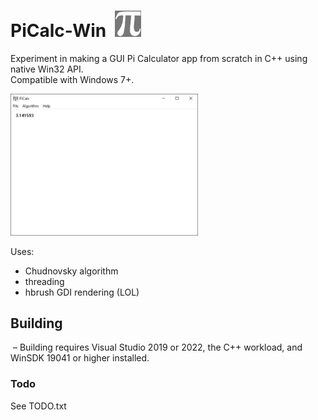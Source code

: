# PiCalc-Win &nbsp;<img src="https://github.com/Alex313031/PiCalc-Win/blob/main/res/64.png" width="42">

Experiment in making a GUI Pi Calculator app from scratch in C++ using native Win32 API.  
Compatible with Windows 7+.

<img src="https://github.com/Alex313031/PiCalc-Win/blob/main/res/screenshot.png" width="300">

Uses:  
  - Chudnovsky algorithm  
  - threading  
  - hbrush GDI rendering (LOL)  

## Building

 &nbsp;&ndash; Building requires Visual Studio 2019 or 2022, the C++ workload, and WinSDK 19041 or higher installed.

### Todo

See TODO.txt
